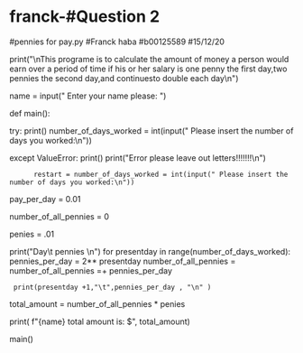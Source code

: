 # franck-#Question 2
#pennies for pay.py
#Franck haba
#b00125589
#15/12/20

print("\nThis programe is to calculate the amount of money a person would earn over a period of time if his or her salary is one penny the first day,two pennies the second day,and continuesto double each day\n")

name = input(" Enter your name please: ")

def main():


 


 try:
          print()
          number_of_days_worked = int(input(" Please insert the number of days you worked:\n"))



 except ValueError:
          print()
          print("Error please leave out letters!!!!!!!\n")
          
          restart = number_of_days_worked = int(input(" Please insert the number of days you worked:\n"))

 

 
 pay_per_day = 0.01
 
 number_of_all_pennies = 0

 penies = .01


 print("Day\t pennies \n")
 for presentday in range(number_of_days_worked):
     pennies_per_day = 2** presentday
     number_of_all_pennies = number_of_all_pennies =+ pennies_per_day
     
     print(presentday +1,"\t",pennies_per_day , "\n" )



 total_amount =  number_of_all_pennies *  penies

 print( f"{name} total amount is: $", total_amount)


main()



